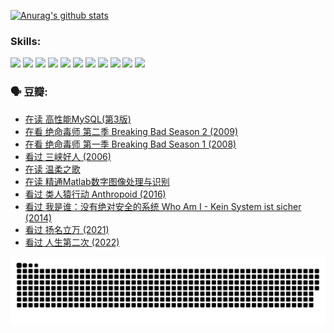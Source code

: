 
[![Anurag's github stats](https://github-readme-stats.vercel.app/api?username=w940853815)](https://github.com/anuraghazra/github-readme-stats)

### Skills:

<code><img height="32" src="https://cdn.jsdelivr.net/npm/simple-icons@v5/icons/python.svg"></code>
<code><img height="32" src="https://cdn.jsdelivr.net/npm/simple-icons@v5/icons/javascript.svg"></code>
<code><img height="32" src="https://cdn.jsdelivr.net/npm/simple-icons@v5/icons/django.svg"></code>
<code><img height="32" src="https://cdn.jsdelivr.net/npm/simple-icons@v5/icons/flask.svg"></code>
<code><img height="32" src="https://cdn.jsdelivr.net/npm/simple-icons@v5/icons/vuetify.svg"></code>
<code><img height="32" src="https://cdn.jsdelivr.net/npm/simple-icons@v5/icons/git.svg"></code>
<code><img height="32" src="https://cdn.jsdelivr.net/npm/simple-icons@v5/icons/docker.svg"></code>
<code><img height="32" src="https://cdn.jsdelivr.net/npm/simple-icons@v5/icons/postgresql.svg"></code>
<code><img height="32" src="https://cdn.jsdelivr.net/npm/simple-icons@v5/icons/elasticsearch.svg"></code>
<code><img height="32" src="https://cdn.jsdelivr.net/npm/simple-icons@v5/icons/macos.svg"></code>
<code><img height="32" src="https://cdn.jsdelivr.net/npm/simple-icons@v5/icons/linux.svg"></code>

### 🗣 豆瓣:

<!-- DOUBAN-ACTIVITIES:START -->
- [在读 高性能MySQL(第3版)](https://www.douban.com/people/136069238/status/3931525974/?_i=58291963)
- [在看 绝命毒师  第二季 Breaking Bad Season 2‎ (2009)](https://www.douban.com/people/136069238/status/3930633711/?_i=58291963)
- [在看 绝命毒师 第一季 Breaking Bad Season 1‎ (2008)](https://www.douban.com/people/136069238/status/3930633527/?_i=58291963)
- [看过 三峡好人‎ (2006)](https://www.douban.com/people/136069238/status/3930286271/?_i=58291963)
- [在读 温柔之歌](https://www.douban.com/people/136069238/status/3926809748/?_i=58291963)
- [在读 精通Matlab数字图像处理与识别](https://www.douban.com/people/136069238/status/3926295355/?_i=58291963)
- [看过 类人猿行动 Anthropoid‎ (2016)](https://www.douban.com/people/136069238/status/3923462011/?_i=58291963)
- [看过 我是谁：没有绝对安全的系统 Who Am I - Kein System ist sicher‎ (2014)](https://www.douban.com/people/136069238/status/3923354208/?_i=58291963)
- [看过 扬名立万‎ (2021)](https://www.douban.com/people/136069238/status/3922879395/?_i=58291963)
- [看过 人生第二次‎ (2022)](https://www.douban.com/people/136069238/status/3920843107/?_i=58291963)
<!-- DOUBAN-ACTIVITIES:END -->


![Snake animation](https://raw.githubusercontent.com/w940853815/w940853815/output/github-contribution-grid-snake.svg)

<!--
**w940853815/w940853815** is a ✨ _special_ ✨ repository because its `README.md` (this file) appears on your GitHub profile.

Here are some ideas to get you started:

- 🔭 I’m currently working on ...
- 🌱 I’m currently learning ...
- 👯 I’m looking to collaborate on ...
- 🤔 I’m looking for help with ...
- 💬 Ask me about ...
- 📫 How to reach me: ...
- 😄 Pronouns: ...
- ⚡ Fun fact: ...
-->
